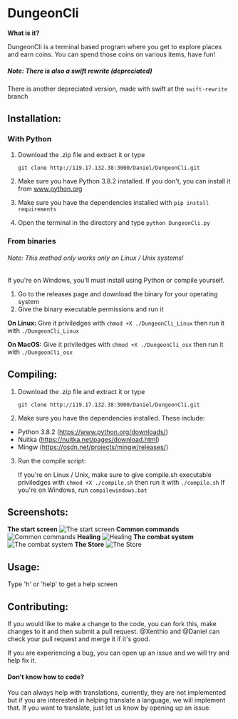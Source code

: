 # DungeonCli
**What is it?**

DungeonCli is a terminal based program where you get to explore
places and earn coins. You can spend those coins on various items,
have fun!

##### Note: There is also a swift rewrite (depreciated)
There is another depreciated version, made with swift at the `swift-rewrite` branch


## Installation:
### With Python
1. Download the .zip file and extract it or type

	`git clone http://119.17.132.38:3000/Daniel/DungeonCli.git`
2. Make sure you have Python 3.8.2 installed. If you don't, you
can install it from www.python.org
3. Make sure you have the dependencies installed with `pip install requirements`
4. Open the terminal in the directory and type `python DungeonCli.py`

### From binaries
###### Note: This method only works only on Linux / Unix systems!
If you're on Windows, you'll must install using Python or compile yourself.

1. Go to the releases page and download the binary for your operating system
2. Give the binary executable permissions and run it

**On Linux:**
Give it priviledges with `chmod +X ./DungeonCli_Linux` then run it with
`./DungeonCli_Linux`

**On MacOS:**
Give it priviledges with `chmod +X ./DungeonCli_osx` then run it with
`./DungeonCli_osx`


## Compiling:
1. Download the .zip file and extract it or type

	`git clone http://119.17.132.38:3000/Daniel/DungeonCli.git`
2. Make sure you have the dependencies installed. These include:
- Python 3.8.2 (https://www.python.org/downloads/)
- Nuitka (https://nuitka.net/pages/download.html)
- Mingw (https://osdn.net/projects/mingw/releases/)
3. Run the compile script:

	If you're on Linux / Unix, make sure to give compile.sh executable
priviledges with `chmod +X ./compile.sh` then run it with `./compile.sh`
If you're on Windows, run `compilewindows.bat`


## Screenshots:
**The start screen**
![The start screen](http://119.17.132.38:3000/Daniel/DungeonCli/raw/branch/master/Screenshots/v0.3.1%20Start%20Screen.png)
**Common commands**
![Common commands](http://119.17.132.38:3000/Daniel/DungeonCli/raw/branch/master/Screenshots/v0.3.1%20common%20commands.png)
**Healing**
![Healing](http://119.17.132.38:3000/Daniel/DungeonCli/raw/branch/master/Screenshots/v0.3.1%20healing.png)
**The combat system**
![The combat system](http://119.17.132.38:3000/Daniel/DungeonCli/raw/branch/master/Screenshots/combat%20system%20v0.3.1.png)
**The Store**
![The Store](http://119.17.132.38:3000/Daniel/DungeonCli/raw/branch/master/Screenshots/v0.3.0%20store.png)


## Usage:
Type 'h' or 'help' to get a help screen



## Contributing:
If you would like to make a change to the code, you can fork this, make changes
to it and then submit a pull request. @Xenthio and @Daniel can check your pull
request and merge it if it's good.

If you are experiencing a bug, you can open up an issue and we will try and help
fix it.

#### Don't know how to code?
You can always help with translations, currently, they are not implemented
but if you are interested in helping translate a language, we will implement
that. If you want to translate, just let us know by opening up an issue.
